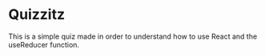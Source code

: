  # Quizzitz
 
This is a simple quiz made in order to understand how to use React and the useReducer function. 
 
  
